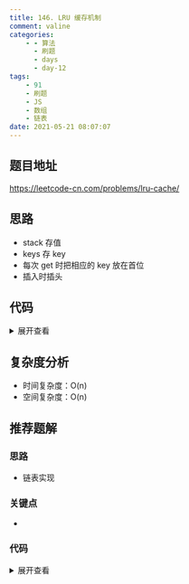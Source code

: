 ```yaml
---
title: 146. LRU 缓存机制
comment: valine
categories:
    - - 算法
      - 刷题
      - days
      - day-12
tags:
    - 91
    - 刷题
    - JS
    - 数组
    - 链表
date: 2021-05-21 08:07:07
---
```


## 题目地址

https://leetcode-cn.com/problems/lru-cache/

## 思路

-   stack 存值
-   keys 存 key
-   每次 get 时把相应的 key 放在首位
-   插入时插头

## 代码

<details>
    <summary>展开查看</summary>

```js
/**
 * @param {number} capacity
 */
var LRUCache = function (capacity) {
    this.capacity = capacity;
    this.stack = new Array(capacity).fill(-1);
    this.keys = [];
};

/**
 * @param {number} key
 * @return {number}
 */
LRUCache.prototype.get = function (key) {
    if (!this.keys.includes(key)) return -1;
    let keys = this.keys.filter((val) => val != key);
    this.keys = [key, ...keys];
    return this.stack[key];
};

/**
 * @param {number} key
 * @param {number} value
 * @return {void}
 */
LRUCache.prototype.put = function (key, value) {
    this.stack[key] = value;
    if (this.keys.includes(key)) {
        let keys = this.keys.filter((val) => val != key);
        this.keys = [key, ...keys];
    } else {
        this.keys.unshift(key);
        if (this.keys.length > this.capacity) {
            this.keys.pop();
        }
    }
};

/**
 * Your LRUCache object will be instantiated and called as such:
 * var obj = new LRUCache(capacity)
 * var param_1 = obj.get(key)
 * obj.put(key,value)
 */
```

</details>

## 复杂度分析

-   时间复杂度：O(n)
-   空间复杂度：O(n)

## 推荐题解

### 思路

- 链表实现

### 关键点

-

### 代码

<details>
    <summary>展开查看</summary>

```js

```

</details>
